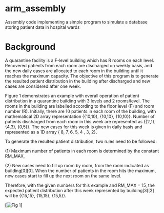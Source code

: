 # arm_assembly
Assembly code implementing a simple program to simulate a database storing patient data in hospital wards

# Background
A quarantine facility is a F-level building which has R rooms on each level. Recovered patients from each room are discharged on weekly basis, and the new daily cases are allocated to each room in the building until it reaches the maximum capacity. The objective of this program is to generate the resulted patient distribution in the building after discharged and new cases are considered after one week.

Figure 1 demonstrates an example with overall operation of patient distribution in a quarantine building with 3 levels and 2 rooms/level. The rooms in the building are labelled according to the floor level (F) and room number (R). Initially, there are 10 patients in each room of the building, with mathematical 2D array representation {{10,10}, {10,10}, {10,10}}. Number of patients discharged from each room in this week are represented as {{2,1}, {4,3}, {0,5}}. The new cases for this week is given in daily basis and represented as a 1D array { 8, 7, 6, 5, 4 , 3, 2}.

To generate the resulted patient distribution, two rules need to be followed:

(1) Maximum number of patients in each room is determined by the constant RM_MAX,

(2) New cases need to fill up room by room, from the room indicated as building[0][0]. When the number of patients in the room hits the maximum, new cases start to fill up the next room on the same level.

Therefore, with the given numbers for this example and RM_MAX = 15, the expected patient distribution after this week represented by building[3][2] will be {{15,15}, {15,15}, {15,5}}.

[![Fig 1](https://img.youtube.com/vi/ZdfPtCyzK9w/0.jpg)]

